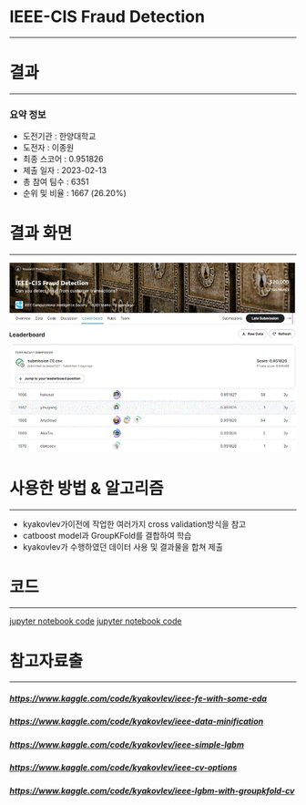 # IEEE-CIS Fraud Detection
---
# 결과
---
### 요약 정보
* 도전기관 : 한양대학교
* 도전자 : 이종원
* 최종 스코어 : 0.951826
* 제출 일자 : 2023-02-13
* 총 참여 팀수 : 6351
* 순위 및 비율 : 1667 (26.20%)

# 결과 화면
---
![final_rank_and_score](./img/rank_score.GIF)

# 사용한 방법 & 알고리즘
---
* kyakovlev가이전에 작업한 여러가지 cross validation방식을 참고
* catboost model과 GroupKFold를 결합하여 학습
* kyakovlev가 수행하였던 데이터 사용 및 결과물을 합쳐 제출

# 코드
---
[jupyter notebook code](ieee-cis-fraud-detection.ipynb)
[jupyter notebook code](ieee-catboost-groupkfold-cv.ipynb)

# 참고자료출
---
##### https://www.kaggle.com/code/kyakovlev/ieee-fe-with-some-eda
##### https://www.kaggle.com/code/kyakovlev/ieee-data-minification
##### https://www.kaggle.com/code/kyakovlev/ieee-simple-lgbm
##### https://www.kaggle.com/code/kyakovlev/ieee-cv-options
##### https://www.kaggle.com/code/kyakovlev/ieee-lgbm-with-groupkfold-cv

```python

```
